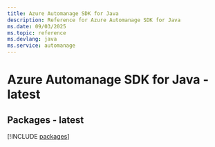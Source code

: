 ```yaml
---
title: Azure Automanage SDK for Java
description: Reference for Azure Automanage SDK for Java
ms.date: 09/03/2025
ms.topic: reference
ms.devlang: java
ms.service: automanage
---
```

# Azure Automanage SDK for Java - latest
## Packages - latest
[!INCLUDE [packages](automanage-index.md)]